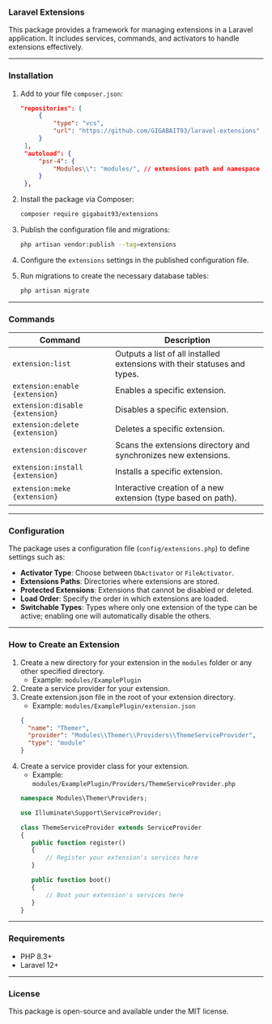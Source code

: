 ### Laravel Extensions

This package provides a framework for managing extensions in a Laravel application. It includes services, commands, and
activators to handle extensions effectively.

---

### Installation

1. Add to your file `composer.json`:
   ```json
   "repositories": [
        {
            "type": "vcs",
            "url": "https://github.com/GIGABAIT93/laravel-extensions"
        }
    ],
    "autoload": {
        "psr-4": {
            "Modules\\": "modules/", // extensions path and namespace
        }
    },
   ```

2. Install the package via Composer:
   ```bash
   composer require gigabait93/extensions
   ```

3. Publish the configuration file and migrations:
   ```bash
   php artisan vendor:publish --tag=extensions
   ```

4. Configure the `extensions` settings in the published configuration file.

5. Run migrations to create the necessary database tables:
   ```bash
   php artisan migrate
   ```

---

### Commands

| Command                         | Description                                                               |
|---------------------------------|---------------------------------------------------------------------------|
| `extension:list`                | Outputs a list of all installed extensions with their statuses and types. |
| `extension:enable {extension}`  | Enables a specific extension.                                             |
| `extension:disable {extension}` | Disables a specific extension.                                            |
| `extension:delete {extension}`  | Deletes a specific extension.                                             |
| `extension:discover`            | Scans the extensions directory and synchronizes new extensions.           |
| `extension:install {extension}` | Installs a specific extension.                                            |
| `extension:meke {extension}`    | Interactive creation of a new extension (type based on path). |

---

### Configuration

The package uses a configuration file (`config/extensions.php`) to define settings such as:

- **Activator Type**: Choose between `DbActivator` or `FileActivator`.
- **Extensions Paths**: Directories where extensions are stored.
- **Protected Extensions**: Extensions that cannot be disabled or deleted.
- **Load Order**: Specify the order in which extensions are loaded.
- **Switchable Types**: Types where only one extension of the type can be active;
  enabling one will automatically disable the others.

---

### How to Create an Extension

1. Create a new directory for your extension in the `modules` folder or any other specified directory.
    - Example: `modules/ExamplePlugin`
2. Create a service provider for your extension.
3. Create extension.json file in the root of your extension directory.
    - Example: `modules/ExamplePlugin/extension.json`
    ```json
   {
      "name": "Themer",
      "provider": "Modules\\Themer\\Providers\\ThemeServiceProvider",
      "type": "module"
   }
    ```
4. Create a service provider class for your extension.
    - Example: `modules/ExamplePlugin/Providers/ThemeServiceProvider.php`
    ```php
   namespace Modules\Themer\Providers;

   use Illuminate\Support\ServiceProvider;

   class ThemeServiceProvider extends ServiceProvider
   {
       public function register()
       {
           // Register your extension's services here
       }

       public function boot()
       {
           // Boot your extension's services here
       }
   }
    ```

---

### Requirements

- PHP 8.3+
- Laravel 12+

---

### License

This package is open-source and available under the MIT license.